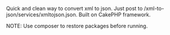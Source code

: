 Quick and clean way to convert xml to json.
Just post to /xml-to-json/services/xmltojson.json.
Built on CakePHP framework.

NOTE: Use composer to restore packages before running.